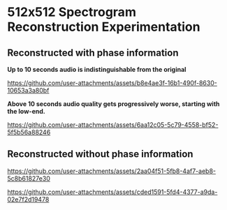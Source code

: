 # 512x512 Spectrogram Reconstruction Experimentation

## Reconstructed with phase information

**Up to 10 seconds audio is indistinguishable from the original**

https://github.com/user-attachments/assets/b8e4ae3f-16b1-490f-8630-10653a3a80bf

**Above 10 seconds audio quality gets progressively worse, starting with the low-end.**

https://github.com/user-attachments/assets/6aa12c05-5c79-4558-bf52-5f5b56a88246

## Reconstructed without phase information

https://github.com/user-attachments/assets/2aa04f51-5fb8-4af7-aeb8-5c8b61827e30



https://github.com/user-attachments/assets/cded1591-5fd4-4377-a9da-02e7f2d19478

